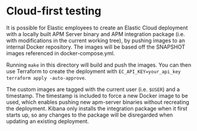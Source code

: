 # Cloud-first testing

It is possible for Elastic employees to create an Elastic Cloud deployment with a locally
built APM Server binary and APM integration package (i.e. with modifications in the current
working tree), by pushing images to an internal Docker repository. The images will be based
off the SNAPSHOT images referenced in docker-compose.yml.

Running `make` in this directory will build and push the images. You can then use Terraform
to create the deployment with `EC_API_KEY=your_api_key terraform apply -auto-approve`.

The custom images are tagged with the current user (i.e. `$USER`) and a timestamp. The
timestamp is included to force a new Docker image to be used, which enables pushing new
apm-server binaries without recreating the deployment. Kibana only installs the integration
package when it first starts up, so any changes to the package will be disregarded when
updating an existing deployment.
